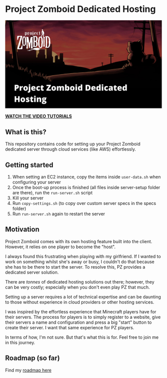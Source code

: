 # Project Zomboid Dedicated Hosting

![cover](doc/cover.png)

**[WATCH THE VIDEO TUTORIALS](https://www.youtube.com/playlist?list=PLaG-iNIh0Iu7CUEo_DGVUOvG0I_OfWO9X)**

## What is this?
This repository contains code for setting up your Project Zomboid dedicated server through cloud services (like AWS) effortlessly. 

## Getting started
1. When setting an EC2 instance, copy the items inside `user-data.sh` when configuring your server
2. Once the boot-up process is finished (all files inside server-setup folder are there), run the `run-server.sh` script
3. Kill your server
4. Run `copy-settings.sh` (to copy over custom server specs in the specs folder)
5. Run `run-server.sh` again to restart the server

## Motivation
Project Zomboid comes with its own hosting feature built into the client. However, it relies on one player to become the "host". 

I always found this frustrating when playing with my girlfriend. If I wanted to work on something whilst she's away or busy, I couldn't do that because she has to be there to start the server. To resolve this, PZ provides a dedicated server solution.

There are *tonnes* of dedicated hosting solutions out there; however, they can be very costly; especially when you don't even play PZ that much.

Setting up a server requires a lot of technical expertise and can be daunting to those without experience in cloud providers or other hosting services.

I was inspired by the effortless experience that Minecraft players have for their servers. The process for players is to simply register to a website, give their servers a name and configuration and press a big "start" button to create their server. I want that same experience for PZ players. 

In terms of how, I'm not sure. But that's what this is for. Feel free to join me in this journey.

## Roadmap (so far)

Find my [roadmap here](https://github.com/users/chrisrabe/projects/2/views/1)